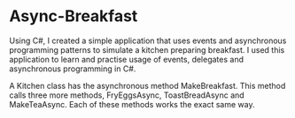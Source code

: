 # Async-Breakfast
Using C#, I created a simple application that uses events and asynchronous programming patterns to simulate a kitchen preparing breakfast. I used this application to learn and practise usage of events, delegates and asynchronous programming in C#.

A Kitchen class has the asynchronous method MakeBreakfast. This method calls three more methods, FryEggsAsync, ToastBreadAsync and MakeTeaAsync. Each of these methods works the exact same way.